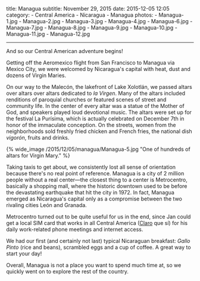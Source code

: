 title: Managua
subtitle: November 29, 2015
date: 2015-12-05 12:05
category:
	- Central America
	- Nicaragua
	- Managua
photos:
	- Managua-1.jpg
	- Managua-2.jpg
	- Managua-3.jpg
	- Managua-4.jpg
	- Managua-6.jpg
	- Managua-7.jpg
	- Managua-8.jpg
	- Managua-9.jpg
	- Managua-10.jpg
	- Managua-11.jpg
	- Managua-12.jpg
	
---

And so our Central American adventure begins!

Getting off the Aeromexico flight from San Francisco to Managua via Mexico City, we were welcomed by Nicaragua's capital with heat, dust and dozens of Virgin Maries. 

On our way to the Malecón, the lakefront of Lake Xolotlán, we passed altars over altars over altars dedicated to *la Virgen*. Many of the altars included renditions of paroquial churches or featured scenes of street and community life. In the center of every altar was a statue of the Mother of God, and speakers played loud devotional music. The altars were set up for the festival La Purísima, which is actually celebrated on December 7th in honor of the immaculate conception. On the streets, women from the neighborhoods sold freshly fried chicken and French fries, the national dish *vigorón*, fruits and drinks.

{% wide_image /2015/12/05/managua/Managua-5.jpg "One of hundreds of altars for Virgin Mary." %}

Taking taxis to get about, we consistently lost all sense of orientation because there's no real point of reference. Managua is a city of 2 million people without a real center—the closest thing to a center is Metrocentro, basically a shopping mall, where the historic downtown used to be before the devastating earthquake that hit the city in 1972. In fact, Managua emerged as Nicaragua's capital only as a compromise between the two rivaling cities León and Granada.

Metrocentro turned out to be quite useful for us in the end, since Jan could get a local SIM card that works in all Central America ([Claro](http://www.claro.com.ni/) que sí) for his daily work-related phone meetings and internet access.

We had our first (and certainly not last) typical Nicaraguan breakfast: *Gallo Pinto* (rice and beans), scrambled eggs and a cup of coffee. A great way to start your day!

Overall, Managua is not a place you want to spend much time at, so we quickly went on to explore the rest of the country.
